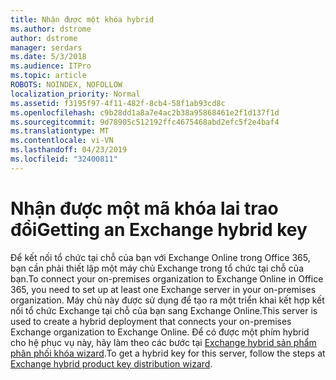 ```yaml
---
title: Nhận được một khóa hybrid
ms.author: dstrome
author: dstrome
manager: serdars
ms.date: 5/3/2018
ms.audience: ITPro
ms.topic: article
ROBOTS: NOINDEX, NOFOLLOW
localization_priority: Normal
ms.assetid: f3195f97-4f11-482f-8cb4-58f1ab93cd8c
ms.openlocfilehash: c9b28dd1a8a7e4ac2b38a95868461e2f1d137f1d
ms.sourcegitcommit: 9d78905c512192ffc4675468abd2efc5f2e4baf4
ms.translationtype: MT
ms.contentlocale: vi-VN
ms.lasthandoff: 04/23/2019
ms.locfileid: "32400811"
---
```

# <a name="getting-an-exchange-hybrid-key"></a><span data-ttu-id="f157d-102">Nhận được một mã khóa lai trao đổi</span><span class="sxs-lookup"><span data-stu-id="f157d-102">Getting an Exchange hybrid key</span></span>

<span data-ttu-id="f157d-103">Để kết nối tổ chức tại chỗ của bạn với Exchange Online trong Office 365, bạn cần phải thiết lập một máy chủ Exchange trong tổ chức tại chỗ của bạn.</span><span class="sxs-lookup"><span data-stu-id="f157d-103">To connect your on-premises organization to Exchange Online in Office 365, you need to set up at least one Exchange server in your on-premises organization.</span></span> <span data-ttu-id="f157d-104">Máy chủ này được sử dụng để tạo ra một triển khai kết hợp kết nối tổ chức Exchange tại chỗ của bạn sang Exchange Online.</span><span class="sxs-lookup"><span data-stu-id="f157d-104">This server is used to create a hybrid deployment that connects your on-premises Exchange organization to Exchange Online.</span></span> <span data-ttu-id="f157d-105">Để có được một phím hybrid cho hệ phục vụ này, hãy làm theo các bước tại [Exchange hybrid sản phẩm phân phối khóa wizard](http://aka.ms/hybridkey).</span><span class="sxs-lookup"><span data-stu-id="f157d-105">To get a hybrid key for this server, follow the steps at [Exchange hybrid product key distribution wizard](http://aka.ms/hybridkey).</span></span>
  

